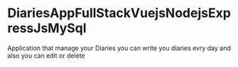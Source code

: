 # DiariesAppFullStackVuejsNodejsExpressJsMySql
Application that manage your Diaries you can write you diaries evry day and also you can edit or delete
